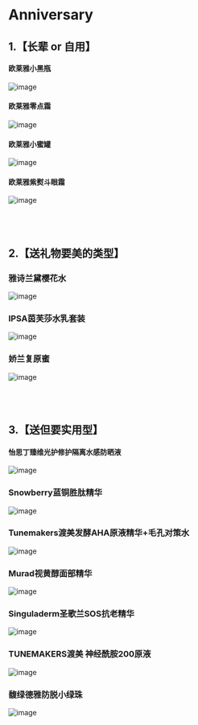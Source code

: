 # Anniversary




## 1.【长辈 or 自用】
#### 欧莱雅小黑瓶
![image](https://github.com/teenstitans/Anniversary/blob/master/images/1/%E6%AC%A7%E8%8E%B1%E9%9B%85%E5%B0%8F%E9%BB%91%E7%93%B6.jpeg?raw=true)
<br/>
#### 欧莱雅零点霜
![image](https://github.com/teenstitans/Anniversary/blob/master/images/1/%E6%AC%A7%E8%8E%B1%E9%9B%85%E9%9B%B6%E7%82%B9%E9%9C%9C.jpeg?raw=true)
<br/>
#### 欧莱雅小蜜罐
![image](https://github.com/teenstitans/Anniversary/blob/master/images/1/%E6%AC%A7%E8%8E%B1%E9%9B%85%E5%B0%8F%E8%9C%9C%E7%BD%90.jpeg?raw=true)
<br/>
#### 欧莱雅紫熨斗眼霜
![image](https://github.com/teenstitans/Anniversary/blob/master/images/1/%E6%AC%A7%E8%8E%B1%E9%9B%85%E7%B4%AB%E7%86%A8%E6%96%97%E7%9C%BC%E9%9C%9C.jpeg?raw=true)
<br/>
<br/>
<br/>
<br/>



## 2.【送礼物要美的类型】
### 雅诗兰黛樱花水
![image](https://github.com/teenstitans/Anniversary/blob/master/images/2/%E9%9B%85%E8%AF%97%E5%85%B0%E9%BB%9B%E6%A8%B1%E8%8A%B1%E6%B0%B4.jpeg?raw=true)
<br/>
### IPSA茵芙莎水乳套装
![image](https://github.com/teenstitans/Anniversary/blob/master/images/2/IPSA%E8%8C%B5%E8%8A%99%E8%8E%8E%E6%B0%B4%E4%B9%B3%E5%A5%97%E8%A3%85.jpeg?raw=true)
<br/>
### 娇兰复原蜜
![image](https://github.com/teenstitans/Anniversary/blob/master/images/2/%E5%A8%87%E5%85%B0%E5%A4%8D%E5%8E%9F%E8%9C%9C.jpeg?raw=true)
<br/>
<br/>
<br/>
<br/>



## 3.【送但要实用型】
#### 怡思丁臻维光护修护隔离水感防晒液
![image](https://github.com/teenstitans/Anniversary/blob/master/images/3/%E6%80%A1%E6%80%9D%E4%B8%81%E8%87%BB%E7%BB%B4%E5%85%89%E6%8A%A4%E4%BF%AE%E6%8A%A4%E9%9A%94%E7%A6%BB%E6%B0%B4%E6%84%9F%E9%98%B2%E6%99%92%E6%B6%B2.jpeg?raw=true)
<br/>
### Snowberry蓝铜胜肽精华
![image](https://github.com/teenstitans/Anniversary/blob/master/images/3/Snowberry%E8%93%9D%E9%93%9C%E8%83%9C%E8%82%BD%E7%B2%BE%E5%8D%8E.jpeg?raw=true)
<br/>
### Tunemakers渡美发酵AHA原液精华+毛孔对策水
![image](https://github.com/teenstitans/Anniversary/blob/master/images/3/Tunemakers%E6%B8%A1%E7%BE%8E%E5%8F%91%E9%85%B5AHA%E5%8E%9F%E6%B6%B2%E7%B2%BE%E5%8D%8E+%E6%AF%9B%E5%AD%94%E5%AF%B9%E7%AD%96%E6%B0%B4.jpeg?raw=true)
<br/>
### Murad视黄醇面部精华
![image](https://github.com/teenstitans/Anniversary/blob/master/images/3/Murad%E8%A7%86%E9%BB%84%E9%86%87%E9%9D%A2%E9%83%A8%E7%B2%BE%E5%8D%8E.jpeg?raw=true)
<br/>
### Singuladerm圣歌兰SOS抗老精华
![image](https://github.com/teenstitans/Anniversary/blob/master/images/3/Singuladerm%E5%9C%A3%E6%AD%8C%E5%85%B0SOS%E6%8A%97%E8%80%81%E7%B2%BE%E5%8D%8E.jpeg?raw=true)
<br/>
### TUNEMAKERS渡美 神经酰胺200原液
![image](https://github.com/teenstitans/Anniversary/blob/master/images/3/TUNEMAKERS%E6%B8%A1%E7%BE%8E%20%E7%A5%9E%E7%BB%8F%E9%85%B0%E8%83%BA200%E5%8E%9F%E6%B6%B2.jpeg?raw=true)
<br/>
### 馥绿德雅防脱小绿珠
![image](https://github.com/teenstitans/Anniversary/blob/master/images/3/%E9%A6%A5%E7%BB%BF%E5%BE%B7%E9%9B%85%E9%98%B2%E8%84%B1%E5%B0%8F%E7%BB%BF%E7%8F%A0%20.jpeg?raw=true)
<br/>
<br/>
<br/>
<br/>


